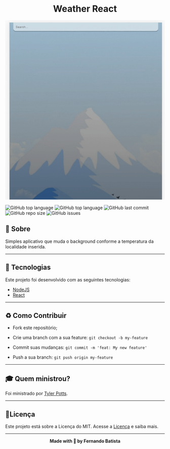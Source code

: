 <h1 align="center">Weather React</h1>
<p align="center">
<img src="./.github/weather-app.gif"/>
</p>



![GitHub top language](https://img.shields.io/github/languages/count/Nandosbx/weather-react) 
![GitHub top language](https://img.shields.io/github/languages/top/Nandosbx/weather-react) ![GitHub last commit](https://img.shields.io/github/last-commit/Nandosbx/weather-react) ![GitHub repo size](https://img.shields.io/github/repo-size/Nandosbx/weather-react) ![GitHub issues](https://img.shields.io/github/issues/Nandosbx/weather-react)


  

<h2>📖 Sobre</h2>

 Simples aplicativo que muda o background conforme a temperatura da localidade inserida.

------------

<h2>🚀 Tecnologias</h2>

Este projeto foi desenvolvido com as seguintes tecnologias:
- [NodeJS](https://nodejs.org/en/ "NodeJs")
- [React](https://reactjs.org/ "React")


------------

<h2>♻️ Como Contribuir</h2>

- Fork este repositório;

- Crie uma branch com a sua feature: `git checkout -b my-feature`

- Commit suas mudanças: `git commit -m 'feat: My new feature'`

- Push a sua branch: `git push origin my-feature`

------------

<h2>🎓 Quem ministrou?</h2>
Foi ministrado por <a href="https://github.com/TylerPottsDev/weather-react">Tyler Potts</a>.

------------


<h2>📃Licença</h2>

Este projeto está sobre a Licença do MIT. Acesse a <a href="https://github.com/Nandosbx/Chat-App/blob/master/LICENSE.md">Licença</a> e saiba mais.

------------


<footer align="center">
 <strong align="center">Made with 💜 by Fernando Batista</strong>
</footer>